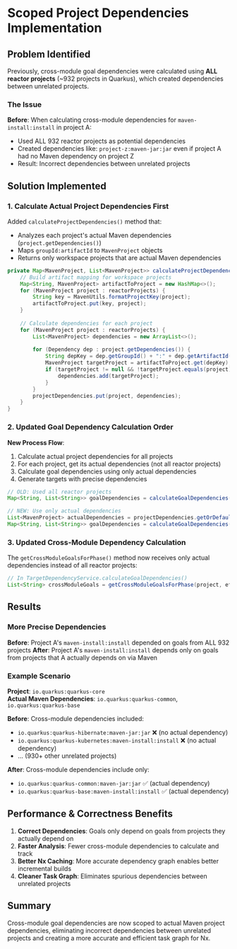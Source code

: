 # Scoped Project Dependencies Implementation

## Problem Identified

Previously, cross-module goal dependencies were calculated using **ALL reactor projects** (~932 projects in Quarkus), which created dependencies between unrelated projects.

### The Issue

**Before**: When calculating cross-module dependencies for `maven-install:install` in project A:
- Used ALL 932 reactor projects as potential dependencies
- Created dependencies like: `project-z:maven-jar:jar` even if project A had no Maven dependency on project Z
- Result: Incorrect dependencies between unrelated projects

## Solution Implemented

### 1. Calculate Actual Project Dependencies First

Added `calculateProjectDependencies()` method that:
- Analyzes each project's actual Maven dependencies (`project.getDependencies()`)
- Maps `groupId:artifactId` to `MavenProject` objects  
- Returns only workspace projects that are actual Maven dependencies

```java
private Map<MavenProject, List<MavenProject>> calculateProjectDependencies() {
    // Build artifact mapping for workspace projects
    Map<String, MavenProject> artifactToProject = new HashMap<>();
    for (MavenProject project : reactorProjects) {
        String key = MavenUtils.formatProjectKey(project);
        artifactToProject.put(key, project);
    }
    
    // Calculate dependencies for each project
    for (MavenProject project : reactorProjects) {
        List<MavenProject> dependencies = new ArrayList<>();
        
        for (Dependency dep : project.getDependencies()) {
            String depKey = dep.getGroupId() + ":" + dep.getArtifactId();
            MavenProject targetProject = artifactToProject.get(depKey);
            if (targetProject != null && !targetProject.equals(project)) {
                dependencies.add(targetProject);
            }
        }
        projectDependencies.put(project, dependencies);
    }
}
```

### 2. Updated Goal Dependency Calculation Order

**New Process Flow**:
1. Calculate actual project dependencies for all projects
2. For each project, get its actual dependencies (not all reactor projects)
3. Calculate goal dependencies using only actual dependencies
4. Generate targets with precise dependencies

```java
// OLD: Used all reactor projects
Map<String, List<String>> goalDependencies = calculateGoalDependencies(project, workspaceRoot);

// NEW: Use only actual dependencies  
List<MavenProject> actualDependencies = projectDependencies.getOrDefault(project, new ArrayList<>());
Map<String, List<String>> goalDependencies = calculateGoalDependencies(project, actualDependencies);
```

### 3. Updated Cross-Module Dependency Calculation

The `getCrossModuleGoalsForPhase()` method now receives only actual dependencies instead of all reactor projects:

```java
// In TargetDependencyService.calculateGoalDependencies()
List<String> crossModuleGoals = getCrossModuleGoalsForPhase(project, effectivePhase, actualDependencies);
```

## Results

### More Precise Dependencies
**Before**: Project A's `maven-install:install` depended on goals from ALL 932 projects
**After**: Project A's `maven-install:install` depends only on goals from projects that A actually depends on via Maven

### Example Scenario

**Project**: `io.quarkus:quarkus-core`  
**Actual Maven Dependencies**: `io.quarkus:quarkus-common`, `io.quarkus:quarkus-base`

**Before**: Cross-module dependencies included:
- `io.quarkus:quarkus-hibernate:maven-jar:jar` ❌ (no actual dependency)
- `io.quarkus:quarkus-kubernetes:maven-install:install` ❌ (no actual dependency)
- ... (930+ other unrelated projects)

**After**: Cross-module dependencies include only:
- `io.quarkus:quarkus-common:maven-jar:jar` ✅ (actual dependency)
- `io.quarkus:quarkus-base:maven-install:install` ✅ (actual dependency)

## Performance & Correctness Benefits

1. **Correct Dependencies**: Goals only depend on goals from projects they actually depend on
2. **Faster Analysis**: Fewer cross-module dependencies to calculate and track
3. **Better Nx Caching**: More accurate dependency graph enables better incremental builds
4. **Cleaner Task Graph**: Eliminates spurious dependencies between unrelated projects

## Summary

Cross-module goal dependencies are now scoped to actual Maven project dependencies, eliminating incorrect dependencies between unrelated projects and creating a more accurate and efficient task graph for Nx.
